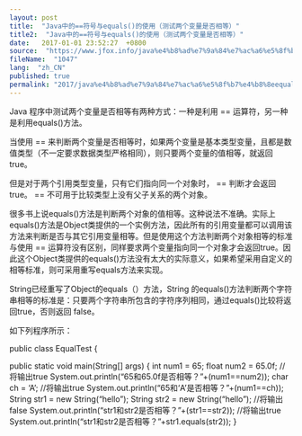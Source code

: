 ```yaml
---
layout: post
title:  "Java中的==符号与equals()的使用（测试两个变量是否相等）"
title2:  "Java中的==符号与equals()的使用（测试两个变量是否相等）"
date:   2017-01-01 23:52:27  +0800
source:  "https://www.jfox.info/java%e4%b8%ad%e7%9a%84%e7%ac%a6%e5%8f%b7%e4%b8%8eequals%e7%9a%84%e4%bd%bf%e7%94%a8%e6%b5%8b%e8%af%95%e4%b8%a4%e4%b8%aa%e5%8f%98%e9%87%8f%e6%98%af%e5%90%a6%e7%9b%b8%e7%ad%89.html"
fileName:  "1047"
lang:  "zh_CN"
published: true
permalink: "2017/java%e4%b8%ad%e7%9a%84%e7%ac%a6%e5%8f%b7%e4%b8%8eequals%e7%9a%84%e4%bd%bf%e7%94%a8%e6%b5%8b%e8%af%95%e4%b8%a4%e4%b8%aa%e5%8f%98%e9%87%8f%e6%98%af%e5%90%a6%e7%9b%b8%e7%ad%89.html"
---
```


Java 程序中测试两个变量是否相等有两种方式：一种是利用 == 运算符，另一种是利用equals()方法。

当使用 == 来判断两个变量是否相等时，如果两个变量是基本类型变量，且都是数值类型（不一定要求数据类型严格相同），则只要两个变量的值相等，就返回true。

但是对于两个引用类型变量，只有它们指向同一个对象时， == 判断才会返回true。 == 不可用于比较类型上没有父子关系的两个对象。

很多书上说equals()方法是判断两个对象的值相等。这种说法不准确。实际上equals()方法是Object类提供的一个实例方法，因此所有的引用变量都可以调用该方法来判断是否与其它引用变量相等。但是使用这个方法判断两个对象相等的标准与使用 == 运算符没有区别，同样要求两个变量指向同一个对象才会返回true。因此这个Object类提供的equals()方法没有太大的实际意义，如果希望采用自定义的相等标准，则可采用重写equals方法来实现。

String已经重写了Object的equals（）方法，String 的equals()方法判断两个字符串相等的标准是：只要两个字符串所包含的字符序列相同，通过equals()比较将返回true，否则返回 false。

如下列程序所示：

public class EqualTest {

 public static void main(String[] args) {
int num1 = 65;
float num2 = 65.0f;
//将输出true
System.out.println(“65和65.0f是否相等？”+(num1==num2));
char ch = ‘A’;
//将输出true
System.out.println(“65和‘A’是否相等？”+(num1==ch));
String str1 = new String(“hello”);
String str2 = new String(“hello”);
//将输出false
System.out.println(“str1和str2是否相等？”+(str1==str2));
//将输出true
System.out.println(“str1和str2是否相等？”+str1.equals(str2));
}
